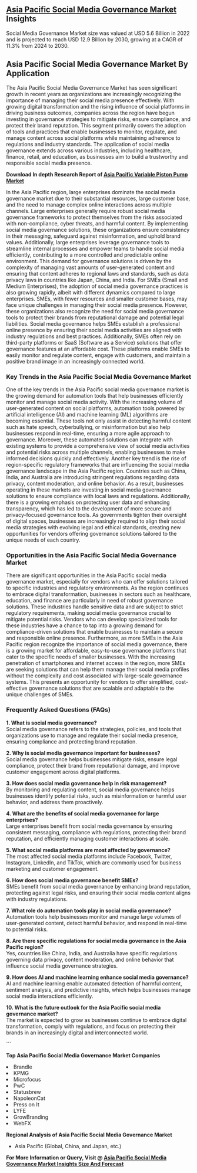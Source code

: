 <h2><a href="https://www.verifiedmarketreports.com/download-sample/?rid=289056&amp;utm_source=Github-Feb&amp;utm_medium=225" target="_blank">Asia Pacific Social Media Governance Market</a> Insights</h2><p>Social Media Governance Market size was valued at USD 5.6 Billion in 2022 and is projected to reach USD 12.9 Billion by 2030, growing at a CAGR of 11.3% from 2024 to 2030.</p><p><h2>Asia Pacific Social Media Governance Market By Application</h2> <p>The Asia Pacific Social Media Governance Market has seen significant growth in recent years as organizations are increasingly recognizing the importance of managing their social media presence effectively. With growing digital transformation and the rising influence of social platforms in driving business outcomes, companies across the region have begun investing in governance strategies to mitigate risks, ensure compliance, and protect their brand reputation. This segment primarily covers the adoption of tools and practices that enable businesses to monitor, regulate, and manage content across social platforms while maintaining adherence to regulations and industry standards. The application of social media governance extends across various industries, including healthcare, finance, retail, and education, as businesses aim to build a trustworthy and responsible social media presence. <p><strong>Download In depth Research Report of <a href="https://www.verifiedmarketreports.com/download-sample/?rid=236118&amp;utm_source=Pulse-Dec&amp;utm_medium=225" target="_blank">Asia Pacific Variable Piston Pump Market</a></strong></p> In the Asia Pacific region, large enterprises dominate the social media governance market due to their substantial resources, large customer base, and the need to manage complex online interactions across multiple channels. Large enterprises generally require robust social media governance frameworks to protect themselves from the risks associated with non-compliance, cyber threats, and harmful content. By implementing social media governance solutions, these organizations ensure consistency in their messaging, safeguard against misinformation, and uphold brand values. Additionally, large enterprises leverage governance tools to streamline internal processes and empower teams to handle social media efficiently, contributing to a more controlled and predictable online environment. This demand for governance solutions is driven by the complexity of managing vast amounts of user-generated content and ensuring that content adheres to regional laws and standards, such as data privacy laws in countries like Japan, China, and India. For SMEs (Small and Medium Enterprises), the adoption of social media governance practices is also growing rapidly, albeit with different dynamics compared to large enterprises. SMEs, with fewer resources and smaller customer bases, may face unique challenges in managing their social media presence. However, these organizations also recognize the need for social media governance tools to protect their brands from reputational damage and potential legal liabilities. Social media governance helps SMEs establish a professional online presence by ensuring their social media activities are aligned with industry regulations and best practices. Additionally, SMEs often rely on third-party platforms or SaaS (Software as a Service) solutions that offer governance features at an affordable cost. These platforms enable SMEs to easily monitor and regulate content, engage with customers, and maintain a positive brand image in an increasingly connected world. <h3>Key Trends in the Asia Pacific Social Media Governance Market</h3> <p>One of the key trends in the Asia Pacific social media governance market is the growing demand for automation tools that help businesses efficiently monitor and manage social media activity. With the increasing volume of user-generated content on social platforms, automation tools powered by artificial intelligence (AI) and machine learning (ML) algorithms are becoming essential. These tools not only assist in detecting harmful content such as hate speech, cyberbullying, or misinformation but also help businesses respond in real-time, ensuring a more agile approach to governance. Moreover, these automated solutions can integrate with existing systems to provide a comprehensive view of social media activities and potential risks across multiple channels, enabling businesses to make informed decisions quickly and effectively. Another key trend is the rise of region-specific regulatory frameworks that are influencing the social media governance landscape in the Asia Pacific region. Countries such as China, India, and Australia are introducing stringent regulations regarding data privacy, content moderation, and online behavior. As a result, businesses operating in these markets are investing in social media governance solutions to ensure compliance with local laws and regulations. Additionally, there is a growing emphasis on protecting user data and enhancing transparency, which has led to the development of more secure and privacy-focused governance tools. As governments tighten their oversight of digital spaces, businesses are increasingly required to align their social media strategies with evolving legal and ethical standards, creating new opportunities for vendors offering governance solutions tailored to the unique needs of each country. <h3>Opportunities in the Asia Pacific Social Media Governance Market</h3> <p>There are significant opportunities in the Asia Pacific social media governance market, especially for vendors who can offer solutions tailored to specific industries and regulatory environments. As the region continues to embrace digital transformation, businesses in sectors such as healthcare, education, and finance are particularly in need of robust governance solutions. These industries handle sensitive data and are subject to strict regulatory requirements, making social media governance crucial to mitigate potential risks. Vendors who can develop specialized tools for these industries have a chance to tap into a growing demand for compliance-driven solutions that enable businesses to maintain a secure and responsible online presence. Furthermore, as more SMEs in the Asia Pacific region recognize the importance of social media governance, there is a growing market for affordable, easy-to-use governance platforms that cater to the specific needs of smaller businesses. With the increasing penetration of smartphones and internet access in the region, more SMEs are seeking solutions that can help them manage their social media profiles without the complexity and cost associated with large-scale governance systems. This presents an opportunity for vendors to offer simplified, cost-effective governance solutions that are scalable and adaptable to the unique challenges of SMEs. <h3>Frequently Asked Questions (FAQs)</h3> <p><strong>1. What is social media governance?</strong><br>Social media governance refers to the strategies, policies, and tools that organizations use to manage and regulate their social media presence, ensuring compliance and protecting brand reputation.</p> <p><strong>2. Why is social media governance important for businesses?</strong><br>Social media governance helps businesses mitigate risks, ensure legal compliance, protect their brand from reputational damage, and improve customer engagement across digital platforms.</p> <p><strong>3. How does social media governance help in risk management?</strong><br>By monitoring and regulating content, social media governance helps businesses identify potential risks, such as misinformation or harmful user behavior, and address them proactively.</p> <p><strong>4. What are the benefits of social media governance for large enterprises?</strong><br>Large enterprises benefit from social media governance by ensuring consistent messaging, compliance with regulations, protecting their brand reputation, and efficiently managing customer interactions at scale.</p> <p><strong>5. What social media platforms are most affected by governance?</strong><br>The most affected social media platforms include Facebook, Twitter, Instagram, LinkedIn, and TikTok, which are commonly used for business marketing and customer engagement.</p> <p><strong>6. How does social media governance benefit SMEs?</strong><br>SMEs benefit from social media governance by enhancing brand reputation, protecting against legal risks, and ensuring their social media content aligns with industry regulations.</p> <p><strong>7. What role do automation tools play in social media governance?</strong><br>Automation tools help businesses monitor and manage large volumes of user-generated content, detect harmful behavior, and respond in real-time to potential risks.</p> <p><strong>8. Are there specific regulations for social media governance in the Asia Pacific region?</strong><br>Yes, countries like China, India, and Australia have specific regulations governing data privacy, content moderation, and online behavior that influence social media governance strategies.</p> <p><strong>9. How does AI and machine learning enhance social media governance?</strong><br>AI and machine learning enable automated detection of harmful content, sentiment analysis, and predictive insights, which helps businesses manage social media interactions efficiently.</p> <p><strong>10. What is the future outlook for the Asia Pacific social media governance market?</strong><br>The market is expected to grow as businesses continue to embrace digital transformation, comply with regulations, and focus on protecting their brands in an increasingly digital and interconnected world.</p> ```</p><p><strong>Top Asia Pacific Social Media Governance Market Companies</strong></p><div data-test-id=""><p><li>Brandle</li><li> KPMG</li><li> Microfocus</li><li> PwC</li><li> Statusbrew</li><li> NapoleonCat</li><li> Press on It</li><li> LYFE</li><li> GrowBranding</li><li> WebFX</li></p><div><strong>Regional Analysis of&nbsp;Asia Pacific Social Media Governance Market</strong></div><ul><li dir="ltr"><p dir="ltr">Asia Pacific (Global, China, and Japan, etc.)</p></li></ul><p><strong>For More Information or Query, Visit @&nbsp;</strong><strong><a href="https://www.verifiedmarketreports.com/product/social-media-governance-market/?utm_source=Github-Feb&amp;utm_medium=225" target="_blank">Asia Pacific Social Media Governance Market Insights Size And Forecast</a></strong></p></div><h2>&nbsp;</h2><div data-test-id="">&nbsp;</div>
